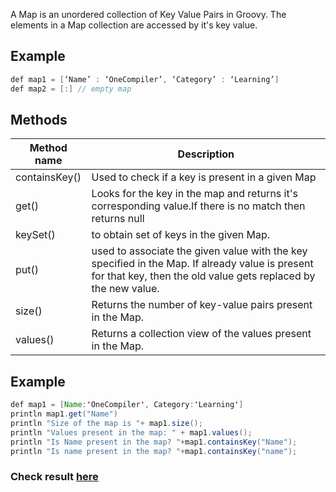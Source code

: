 A Map is an unordered collection of Key Value Pairs in Groovy. The elements in a Map collection are accessed by it's key value.

## Example

```java
def map1 = [‘Name’ : ‘OneCompiler’, ‘Category’ : ‘Learning’]
def map2 = [:] // empty map
```
## Methods

| Method name | Description|
|----|----|
| containsKey() | Used to check if a key is present in a given Map|
| get() | Looks for the key in the map and returns it's corresponding value.If there is no match then returns null|
| keySet() | to obtain set of keys in the given Map.|
| put() | used to associate the given value with the key specified in the Map. If already value is present for that key, then the old value gets replaced by the new value.|
| size() | Returns the number of key-value pairs present in the Map.|
| values() | Returns a collection view of the values present in the Map.|

## Example

```java
def map1 = [Name:'OneCompiler', Category:'Learning']
println map1.get("Name")
println "Size of the map is "+ map1.size();
println "Values present in the map: " + map1.values();
println "Is Name present in the map? "+map1.containsKey("Name");
println "Is name present in the map? "+map1.containsKey("name");
```
### Check result [here](https://onecompiler.com/groovy/3vmvrbxmm)


